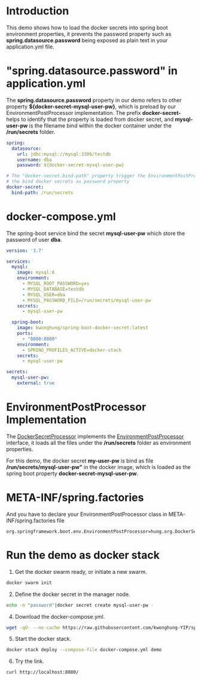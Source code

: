 # Introduction

This demo shows how to load the docker secrets into spring boot environment properties, it prevents the password property such as **spring.datasource.password** being exposed as plain text in your application.yml file.

# "spring.datasource.password" in application.yml 

The **spring.datasource.password** property in our demo refers to other property **${docker-secret-mysql-user-pw}**, which is preload by our EnvironmentPostProcessor implementation. The prefix **docker-secret-** helps to identify that the property is loaded from docker secret, and **mysql-user-pw** is the filename bind within the docker container under the **/run/secrets** folder.

```yaml
spring:
  datasource:
    url: jdbc:mysql://mysql:3306/testdb
    username: dba
    password: ${docker-secret-mysql-user-pw}

# The "docker-secret.bind-path" property trigger the EnvironmentPostProcessor to load 
# the bind docker secrets as password property
docker-secret:
  bind-path: /run/secrets
```

# docker-compose.yml

The spring-boot service bind the secret **mysql-user-pw** which store the password of user **dba**.

```yml
version: '3.7'

services:
  mysql:
    image: mysql:8
    environment:
      - MYSQL_ROOT_PASSWORD=yes
      - MYSQL_DATABASE=testdb
      - MYSQL_USER=dba
      - MYSQL_PASSWORD_FILE=/run/secrets/mysql-user-pw
    secrets:
      - mysql-user-pw

  spring-boot:
    image: kwonghung/spring-boot-docker-secret:latest
    ports:
      - "8080:8080"
    environment:
      - SPRING_PROFILES_ACTIVE=docker-stack
    secrets:
      - mysql-user-pw

secrets:
  mysql-user-pw:
    external: true
```

# EnvironmentPostProcessor Implementation

The [DockerSecretProcessor](/src/main/java/hung/org/DockerSecretProcessor.java) implements the [EnvironmentPostProcessor](https://docs.spring.io/spring-boot/docs/2.1.3.RELEASE/reference/htmlsingle/#howto-customize-the-environment-or-application-context) interface, it loads all the files under the **/run/secrets** folder as environment properties.

For this demo, the docker secret **my-user-pw** is bind as file **/run/secrets/mysql-user-pw"** in the docker image, which is loaded as the spring boot property **docker-secret-mysql-user-pw**.

# META-INF/spring.factories

And you have to declare your EnvironmentPostProcessor class in META-INF/spring.factories file

```properties
org.springframework.boot.env.EnvironmentPostProcessor=hung.org.DockerSecretProcessor
```

# Run the demo as docker stack

1. Get the docker swarm ready, or initiate a new swarm.

```bash
docker swarm init
```

2. Define the docker secret in the manager node.

```bash
echo -n "password"|docker secret create mysql-user-pw -
```

4. Download the docker-compose.yml.

```bash
wget -qO- --no-cache https://raw.githubusercontent.com/kwonghung-YIP/spring-boot-docker-secret/master/docker-compose.yml
```

5. Start the docker stack.

```bash
docker stack deploy --compose-file docker-compose.yml demo
```

6. Try the link.

```bash
curl http://localhost:8080/
```
